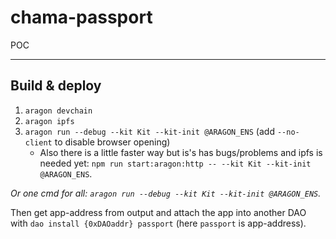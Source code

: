 # chama-passport

POC



- - -

## Build & deploy

1. `aragon devchain`
1. `aragon ipfs`
1. `aragon run --debug --kit Kit --kit-init @ARAGON_ENS` (add `--no-client` to disable browser opening)
	- Also there is a little faster way but is's has bugs/problems and ipfs is needed yet: `npm run start:aragon:http -- --kit Kit --kit-init @ARAGON_ENS`.

_Or one cmd for all: `aragon run --debug --kit Kit --kit-init @ARAGON_ENS`._

Then get app-address from output and attach the app into another DAO with `dao install {0xDAOaddr} passport` (here `passport` is app-address).

